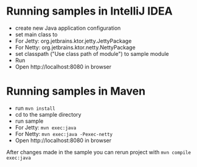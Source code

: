 # Running samples in IntelliJ IDEA

* create new Java application configuration
* set main class to
 * For Jetty: org.jetbrains.ktor.jetty.JettyPackage
 * For Netty: org.jetbrains.ktor.netty.NettyPackage
* set classpath ("Use class path of module") to sample module
* Run
* Open http://localhost:8080 in browser

# Running samples in Maven
* run `mvn install` 
* cd to the sample directory 
* run sample
 * For Jetty: `mvn exec:java`
 * For Netty: `mvn exec:java -Pexec-netty`
* Open http://localhost:8080 in browser

After changes made in the sample you can rerun project with `mvn compile exec:java` 
